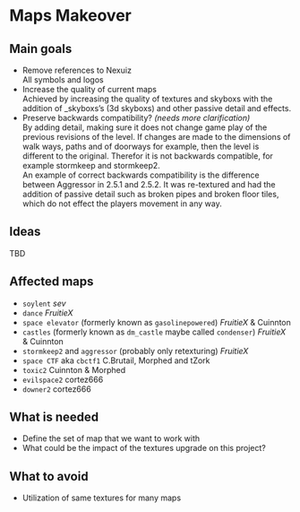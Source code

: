 Maps Makeover
=============

Main goals
----------

-   Remove references to Nexuiz  
    All symbols and logos  
-   Increase the quality of current maps  
    Achieved by increasing the quality of textures and skyboxs with the addition of \_skyboxs’s (3d skyboxs) and other passive detail and effects.  
-   Preserve backwards compatibility? _(needs more clarification)_  
    By adding detail, making sure it does not change game play of the previous revisions of the level. If changes are made to the dimensions of walk ways, paths and of doorways for example, then the level is different to the original. Therefor it is not backwards compatible, for example stormkeep and stormkeep2.  
    An example of correct backwards compatibility is the difference between Aggressor in 2.5.1 and 2.5.2. It was re-textured and had the addition of passive detail such as broken pipes and broken floor tiles, which do not effect the players movement in any way.

Ideas
-----

TBD

Affected maps
-------------

-   `soylent` *sev*
-   `dance` *FruitieX*
-   `space elevator` (formerly known as `gasolinepowered`) *FruitieX* & Cuinnton
-   `castles` (formerly known as `dm_castle` maybe called `condenser`) *FruitieX* & Cuinnton
-   `stormkeep2` and `aggressor` (probably only retexturing) *FruitieX*
-   `space CTF` aka `cbctf1` C.Brutail, Morphed and tZork
-   `toxic2` Cuinnton & Morphed
-   `evilspace2` cortez666
-   `downer2` cortez666

What is needed
--------------

-   Define the set of map that we want to work with
-   What could be the impact of the textures upgrade on this project?

What to avoid
-------------

-   Utilization of same textures for many maps


